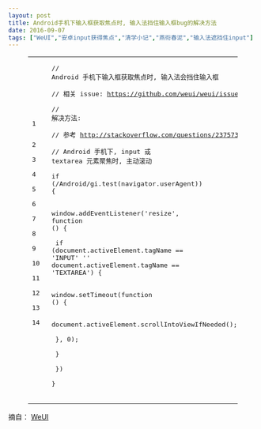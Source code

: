 ```yaml
---
layout: post
title: Android手机下输入框获取焦点时, 输入法挡住输入框bug的解决方法
date: 2016-09-07
tags: ["WeUI","安卓input获得焦点","清学小记","燕衔春泥","输入法遮挡住input"]
---
```


<!-- build time:Sat Jun 23 2018 12:05:15 GMT+0800 (中国标准时间) --><figure class="highlight js"><table><tr><td class="gutter"><pre><span class="line">1</span>  
<span class="line">2</span>  
<span class="line">3</span>  
<span class="line">4</span>  
<span class="line">5</span>  
<span class="line">6</span>  
<span class="line">7</span>  
<span class="line">8</span>  
<span class="line">9</span>  
<span class="line">10</span>  
<span class="line">11</span>  
<span class="line">12</span>  
<span class="line">13</span>  
<span class="line">14</span>  
</pre></td><td class="code"><pre><span class="line"><span class="comment">// Android 手机下输入框获取焦点时, 输入法会挡住输入框</span></span>  
<span class="line"><span class="comment">// 相关 issue: https://github.com/weui/weui/issues/15</span></span>  
<span class="line"><span class="comment">// 解决方法:</span></span>  
<span class="line"><span class="comment">// 参考 http://stackoverflow.com/questions/23757345/android-does-not-correctly-scroll-on-input-focus-if-not-body-element</span></span>  
<span class="line"><span class="comment">// Android 手机下, input 或 textarea 元素聚焦时, 主动滚动</span></span>  
<span class="line"><span class="keyword">if</span> (<span class="regexp">/Android/gi</span>.test(navigator.userAgent)) &#123;</span>  
<span class="line">    <span class="built_in">window</span>.addEventListener(<span class="string">'resize'</span>, <span class="function"><span class="keyword">function</span> (<span class="params"></span>) </span>&#123;</span>  
<span class="line">        <span class="keyword">if</span> (<span class="built_in">document</span>.activeElement.tagName == <span class="string">'INPUT'</span> '' <span class="built_in">document</span>.activeElement.tagName == <span class="string">'TEXTAREA'</span>) &#123;</span>  
<span class="line">            <span class="built_in">window</span>.setTimeout(<span class="function"><span class="keyword">function</span> (<span class="params"></span>) </span>&#123;</span>  
<span class="line">                <span class="built_in">document</span>.activeElement.scrollIntoViewIfNeeded();</span>  
<span class="line">            &#125;, <span class="number">0</span>);</span>  
<span class="line">        &#125;</span>  
<span class="line">    &#125;)</span>  
<span class="line">&#125;</span>  
</pre></td></tr></table></figure>

摘自： [WeUI](https://weui.io/)
<!-- rebuild by neat -->